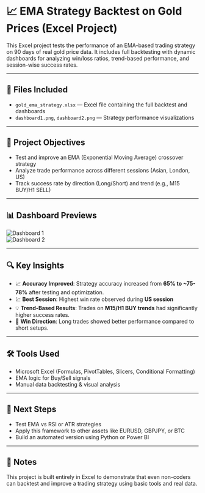 # 📈 EMA Strategy Backtest on Gold Prices (Excel Project)

This Excel project tests the performance of an EMA-based trading strategy on 90 days of real gold price data. It includes full backtesting with dynamic dashboards for analyzing win/loss ratios, trend-based performance, and session-wise success rates.

---

## 📁 Files Included

- `gold_ema_strategy.xlsx` — Excel file containing the full backtest and dashboards
- `dashboard1.png`, `dashboard2.png` — Strategy performance visualizations

---

## 🎯 Project Objectives

- Test and improve an EMA (Exponential Moving Average) crossover strategy
- Analyze trade performance across different sessions (Asian, London, US)
- Track success rate by direction (Long/Short) and trend (e.g., M15 BUY/H1 SELL)

---

## 📊 Dashboard Previews

![Dashboard 1](dashboard1.png)  
![Dashboard 2](dashboard2.png)

---

## 🔍 Key Insights

- 📈 **Accuracy Improved**: Strategy accuracy increased from **65% to ~75-78%** after testing and optimization.
- 💹 **Best Session**: Highest win rate observed during **US session**
- 💡 **Trend-Based Results**: Trades on **M15/H1 BUY trends** had significantly higher success rates.
- 🧠 **Win Direction**: Long trades showed better performance compared to short setups.

---

## 🛠 Tools Used

- Microsoft Excel (Formulas, PivotTables, Slicers, Conditional Formatting)
- EMA logic for Buy/Sell signals
- Manual data backtesting & visual analysis

---

## 🚀 Next Steps

- Test EMA vs RSI or ATR strategies
- Apply this framework to other assets like EURUSD, GBPJPY, or BTC
- Build an automated version using Python or Power BI

---

## 📌 Notes

This project is built entirely in Excel to demonstrate that even non-coders can backtest and improve a trading strategy using basic tools and real data.
